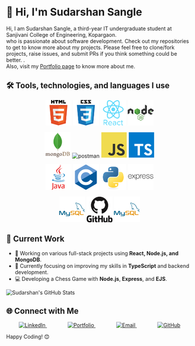 # 👋 Hi, I'm Sudarshan Sangle

Hi, I am Sudarshan Sangle, a third-year IT undergraduate student at Sanjivani College of Engineering, Kopargaon. <br> who is passionate about software development.
Check out my repositories to get to know more about my projects. Please feel free to clone/fork projects, raise issues, and submit PRs if you think something could be better. .<br> Also, visit my <a href="https://sudarshansangle56.github.io/SudarshanPortfolio">Portfolio page</a> to know more about me.

## 🛠 Tools, technologies, and languages I use
<p align="center">
  <!-- First row of skills -->
  <img src="https://raw.githubusercontent.com/devicons/devicon/master/icons/html5/html5-original-wordmark.svg" alt="html5" width="70" height="70"/>
  <img src="https://raw.githubusercontent.com/devicons/devicon/master/icons/css3/css3-original-wordmark.svg" alt="css3" width="70" height="70"/>
  <img src="https://raw.githubusercontent.com/devicons/devicon/master/icons/react/react-original-wordmark.svg" alt="react" width="70" height="70"/>
  <img src="https://raw.githubusercontent.com/devicons/devicon/master/icons/nodejs/nodejs-original-wordmark.svg" alt="nodejs" width="70" height="70"/>
</p>
<p align="center">
  <!-- Second row of skills -->
  <img src="https://raw.githubusercontent.com/devicons/devicon/master/icons/mongodb/mongodb-original-wordmark.svg" alt="mongodb" width="70" height="70"/>
   <img src="https://www.vectorlogo.zone/logos/getpostman/getpostman-icon.svg" alt="postman" width="70" height="70"/>
  <img src="https://raw.githubusercontent.com/devicons/devicon/master/icons/javascript/javascript-original.svg" alt="javascript" width="70" height="70"/>
  <img src="https://raw.githubusercontent.com/devicons/devicon/master/icons/typescript/typescript-original.svg" alt="typescript" width="70" height="70"/>
</p>
<p align="center">
  <!-- Third row of skills -->
  <img src="https://raw.githubusercontent.com/devicons/devicon/master/icons/java/java-original-wordmark.svg" alt="java" width="70" height="70"/>
  <img src="https://raw.githubusercontent.com/devicons/devicon/master/icons/c/c-original.svg" alt="c" width="70" height="70"/>
  <img src="https://raw.githubusercontent.com/devicons/devicon/master/icons/python/python-original.svg" alt="python" width="70" height="70"/>
   <img src="https://raw.githubusercontent.com/devicons/devicon/master/icons/express/express-original-wordmark.svg" alt="express" width="70" height="70"/>
</p>
<p align="center">
  <!-- GitHub icon -->
  <img src="https://raw.githubusercontent.com/devicons/devicon/master/icons/mysql/mysql-original-wordmark.svg" alt="mysql" width="70" height="70"/>
  <img src="https://raw.githubusercontent.com/devicons/devicon/master/icons/github/github-original-wordmark.svg" alt="github" width="70" height="70"/>
  <img src="https://raw.githubusercontent.com/devicons/devicon/master/icons/mysql/mysql-original-wordmark.svg" alt="mysql" class="img-fluid" style="width: 70px; height: 70px;">

</p>

## 🔭 Current Work
- 🚀 Working on various full-stack projects using **React, Node.js, and MongoDB**.
- 🌱 Currently focusing on improving my skills in **TypeScript** and backend development.
- 💻 Developing a Chess Game with **Node.js**, **Express**, and **EJS**.

![Sudarshan's GitHub Stats](https://github-readme-stats.vercel.app/api?username=sudarshansangle56&show_icons=true&theme=radical)

## 🌐 Connect with Me
<p align="center">
  <!-- LinkedIn -->
  <a href="https://www.linkedin.com/in/sudarshan-sangle" target="_blank" rel="noopener noreferrer" style="margin: 0 28px;">
    <img src="https://cdn-icons-png.flaticon.com/512/174/174857.png" alt="LinkedIn" width="40" height="40"/>
  </a>
  <!-- Portfolio -->
  <a href="https://sudarshansangle56.github.io/SudarshanPortfolio" target="_blank" rel="noopener noreferrer" style="margin: 0 28px;">
    <img src="https://cdn-icons-png.flaticon.com/512/609/609053.png" alt="Portfolio" width="40" height="40"/>
  </a>
  <!-- Email -->
  <a href="mailto:sanglesudarshan5701@gmail.com" style="margin: 0 28px;">
    <img src="https://cdn-icons-png.flaticon.com/512/732/732200.png" alt="Email" width="40" height="40"/>
  </a>
  <!-- GitHub -->
  <a href="https://github.com/sudarshansangle56" target="_blank" rel="noopener noreferrer" style="margin: 0 28px;">
    <img src="https://cdn-icons-png.flaticon.com/512/25/25231.png" alt="GitHub" width="40" height="40"/>
  </a>
</p>

Happy Coding! 😊
